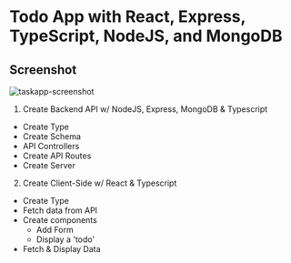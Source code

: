 # Todo App with React, Express, TypeScript, NodeJS, and MongoDB

## Screenshot
![taskapp-screenshot](https://user-images.githubusercontent.com/109000703/191742120-4cfc25e1-bd41-430e-ad1d-48e3834ff8b2.png)

1. Create Backend API w/ NodeJS, Express, MongoDB & Typescript
- Create Type
- Create Schema
- API Controllers
- Create API Routes
- Create Server

2. Create Client-Side w/ React & Typescript  
- Create Type
- Fetch data from API
- Create components
  - Add Form
  - Display a 'todo'
- Fetch & Display Data
